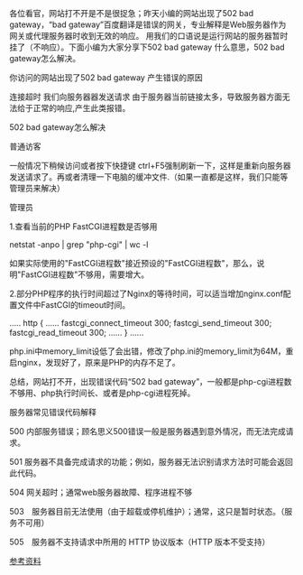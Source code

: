 
各位看官，网站打不开是不是很捉急；昨天小编的网站出现了502 bad gateway，“bad gateway”百度翻译是错误的网关，专业解释是Web服务器作为网关或代理服务器时收到无效的响应。 用我们的口语说是运行网站的服务器暂时挂了（不响应）。下面小编为大家分享下502 bad gateway 什么意思，502 bad gateway怎么解决。
 
你访问的网站出现了502 bad gateway
产生错误的原因
 
连接超时 我们向服务器器发送请求 由于服务器当前链接太多，导致服务器方面无法给于正常的响应,产生此类报错。
 
502 bad gateway怎么解决
 
普通访客
 
一般情况下稍候访问或者按下快捷键 ctrl+F5强制刷新一下，这样是重新向服务器发送请求了。再或者清理一下电脑的缓冲文件.（如果一直都是这样，我们只能等管理员来解决）
 
管理员
 
1.查看当前的PHP FastCGI进程数是否够用
 
netstat -anpo | grep "php-cgi" | wc -l
 
如果实际使用的"FastCGI进程数"接近预设的"FastCGI进程数"，那么，说明"FastCGI进程数"不够用，需要增大。
 
2.部分PHP程序的执行时间超过了Nginx的等待时间，可以适当增加nginx.conf配置文件中FastCGI的timeout时间。

.....
http
{
......
fastcgi_connect_timeout 300;
fastcgi_send_timeout 300;
fastcgi_read_timeout 300;
......
}
......
 
 
php.ini中memory_limit设低了会出错，修改了php.ini的memory_limit为64M，重启nginx，发现好了，原来是PHP的内存不足了。
 
 
总结，网站打不开，出现错误代码“502 bad gateway”，一般都是php-cgi进程数不够用、php执行时间长、或者是php-cgi进程死掉。
 
服务器常见错误代码解释
 
500  内部服务错误；顾名思义500错误一般是服务器遇到意外情况，而无法完成请求。
 
501  服务器不具备完成请求的功能；例如，服务器无法识别请求方法时可能会返回此代码。
 
504  网关超时；通常web服务器故障、程序进程不够
 
503　服务器目前无法使用（由于超载或停机维护）；通常，这只是暂时状态。（服务不可用）
 
505　服务器不支持请求中所用的 HTTP 协议版本（HTTP 版本不受支持）

[参考资料](http://server.zzidc.com/fwqcjwt/729.html)